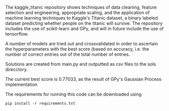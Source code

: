 The kaggle_titanic repository shows techniques of data cleaning, feature selection and engineering, appropriate scaling, and the application of machine learning techniques to Kaggle's Titanic dataset, a binary labeled dataset predicting whether people on the titanic will survive. The repository includes the use of scikit-learn and GPy, and will in future include the use of tensorflow.

A number of models are tried out and crossvalidated in order to ascertain the hyperparameters with the best score (based on accuracy, i.e. the number of correct entries out of the total number of entries. 

Solutions are created from main.py and outputted as csv files to the sols direcctory.  

The current best score is 0.77033, as the result of GPy's Gaussian Process implementation

The requirements for running this code can be downloaded using

    pip install -r requirements.txt
